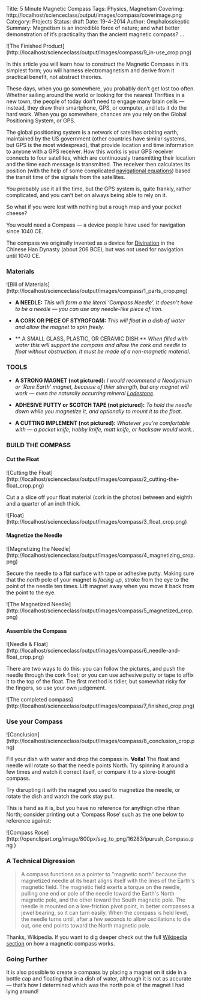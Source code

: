 Title: 5 Minute Magnetic Compass
Tags: Physics, Magnetism
Coverimg: http://localhost/scienceclass/output/images/compass/coverimage.png
Category: Projects
Status: draft
Date: 19-4-2014
Author: Omphalosskeptic
Summary: Magnetism is an incredible force of nature; and what better demonstration of it’s practicality than the ancient magnetic compass? … <br>

<span class="grayscale"> 
	![The Finished Product](http://localhost/scienceclass/output/images/compass/9_in-use_crop.png)
</span>

In this article you will learn how to construct the Magnetic Compass in it’s simplest form; you will harness electromagnetism and derive from it practical benefit, not abstract theories.

These days, when you go somewhere, you probably don’t get lost too often. Whether sailing around the world or looking for the nearest Thrifties in a new town, the people of today don’t need to engage many brain cells — instead, they draw their smartphone, GPS, or computer, and lets it do the hard work. When you go somewhere, chances are you rely on the Global Positioning System, or GPS.

The global positioning system is a network of satellites orbiting earth, maintained by the US government (other countries have similar systems, but GPS is the most widespread), that provide location and time information to anyone with a GPS receiver. How this works is your GPS receiver connects to four satellites, which are continuously transmitting their location and the time each message is transmitted. The receiver then calculates its position (with the help of some complicated  [navigational equations](http://wikipedia.org/wiki/Gps#Navigational_Eqations)) based the transit time of the signals from the satellites.

You probably use it all the time, but the GPS system is, quite frankly, rather complicated, and you can’t bet on always being able to rely on it.

So what if you were lost with nothing but a rough map and your pocket cheese? 

You would need a Compass — a device people have used for navigation since 1040 CE.

The compass we originally invented as a device for [Divination](http://wikipedia/wiki/divinationn) in the Chinese Han Dynasty (about 206 BCE), but was not used for navigation until 1040 CE.

### Materials

<span class="grayscale"> 
	![Bill of Materials](http://localhost/scienceclass/output/images/compass/1_parts_crop.png)
</span>

- **A NEEDLE:**  *This will form a the literal ‘Compass Needle’. It doesn’t have to be a needle — you can use any needle-like piece of iron.*

- **A CORK OR PIECE OF STYROFOAM:** *This will float in a dish of water and allow the magnet to spin freely.*

- ** A SMALL GLASS, PLASTIC, OR CERAMIC DISH:** *When filled with water this will support the compass and allow the cork and needle to float without obstruction. It must be made of a non-magnetic material.*

### TOOLS


- **A STRONG MAGNET (not pictured):** *I would recommend a Neodymium or ‘Rare Earth’ magnet, because of thier strength, but any magnet will work — even the naturally occurring mineral [Lodestone](http://en.wikipedia.org/wiki/Lodestone)*.

- **ADHESIVE PUTTY or SCOTCH TAPE (not pictured):** *To hold the needle down while you magnetize it, and optionally to mount it to the float*.

- **A CUTTING IMPLEMENT (not pictured):** *Whatever you’re comfortable with — a pocket knife, hobby knife, matt knife, or hacksaw would work.*.

### BUILD THE COMPASS

#### Cut the Float

<span class="grayscale"> 
	![Cutting the Float](http://localhost/scienceclass/output/images/compass/2_cutting-the-float_crop.png)
</span>

Cut a a slice off your float material (cork in the photos) between and eighth and a quarter of an inch thick.

<span class="grayscale"> 
	![Float](http://localhost/scienceclass/output/images/compass/3_float_crop.png)
</span>

#### Magnetize the Needle

<span class="grayscale"> 
	![Magnetizing the Needle](http://localhost/scienceclass/output/images/compass/4_magnetizing_crop.png)
</span>

Secure the needle to a flat surface with tape or adhesive putty. Making sure that the *north* pole of your magnet is *facing up*, stroke from the eye to the point of the needle ten times. Lift magnet away when you move it back from the point to the eye.

<span class="grayscale"> 
	![The Magnetized Needle](http://localhost/scienceclass/output/images/compass/5_magnetized_crop.png)
</span>

#### Assemble the Compass

<span class="grayscale"> 
	![Needle & Float](http://localhost/scienceclass/output/images/compass/6_needle-and-float_crop.png)
</span>

There are two ways to do this: you can follow the pictures, and push the needle through the cork float; or you can use adhesive putty or tape to affix it to the top of the float. The first method is tidier, but somewhat risky for the fingers, so use your own judgement.

<span class="grayscale"> 
	![The completed compass](http://localhost/scienceclass/output/images/compass/7_finished_crop.png)
</span>

### Use your Compass	

<span class="grayscale"> 
	![Conclusion](http://localhost/scienceclass/output/images/compass/8_conclusion_crop.png)
</span>

Fill your dish with water and drop the compass in. **Voila!** The float and needle will rotate so that the needle points North. Try spinning it around a few times and watch it correct itself, or compare it to a store-bought compass.

Try disrupting it with the magnet you used to magnetize the needle, or rotate the dish and watch the cork stay put.

This is hand as it is, but you have no reference for anythign othe rthan North; consider printing out a ‘Compass Rose’ such as the one below to reference against:

<span class="grayscale"> 
	![Compass Rose](http://openclipart.org/image/800px/svg_to_png/16283/ipurush_Compass.png
)
</span>


### A Technical Digression

> A compass functions as a pointer to "magnetic north" because the magnetized needle at its heart aligns itself with the lines of the Earth's magnetic field. The magnetic field exerts a torque on the needle, pulling one end or pole of the needle toward the Earth's North magnetic pole, and the other toward the South magnetic pole. The needle is mounted on a low-friction pivot point, in better compasses a jewel bearing, so it can turn easily. When the compass is held level, the needle turns until, after a few seconds to allow oscillations to die out, one end points toward the North magnetic pole.

Thanks, Wikipedia. If you want to dig deeper check out the full [Wikipedia section](http://en.wikipedia.org/wiki/Compass#How_a_magnetic_compass_works) on how a magnetic compass works.

### Going Further

It is also possible to create a compass by placing a magnet on it side in a bottle cap and floating that in a dish of water, although it is not as accurate — that’s how I determined which was the north pole of the magnet I had lying around!